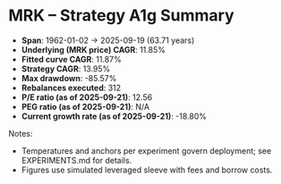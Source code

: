 # MRK – Strategy A1g Summary

- **Span**: 1962-01-02 → 2025-09-19 (63.71 years)
- **Underlying (MRK price) CAGR**: 11.85%
- **Fitted curve CAGR**: 11.87%
- **Strategy CAGR**: 13.95%
- **Max drawdown**: -85.57%
- **Rebalances executed**: 312
- **P/E ratio (as of 2025-09-21)**: 12.56
- **PEG ratio (as of 2025-09-21)**: N/A
- **Current growth rate (as of 2025-09-21)**: -18.80%

Notes:

- Temperatures and anchors per experiment govern deployment; see EXPERIMENTS.md for details.
- Figures use simulated leveraged sleeve with fees and borrow costs.

